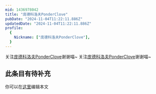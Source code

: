 ```yaml
---
mid: 1436978042
title: "庞德科洛夫PonderClove"
pubDate: "2024-11-04T11:22:11.886Z"
updatedDate: "2024-11-04T11:22:11.886Z"
profile:
  {
    Nickname: ["庞德科洛夫PonderClove"],
  }
---
```


关注[庞德科洛夫PonderClove](https://space.bilibili.com/1436978042)谢谢喵~ 关注[庞德科洛夫PonderClove](https://space.bilibili.com/1436978042)谢谢喵~

## 此条目有待补充
你可以在[这里](https://github.com/Yuhanawa/VTuber.ICU-Content/edit/master/v/庞德科洛夫PonderClove/index.md)编辑本文
